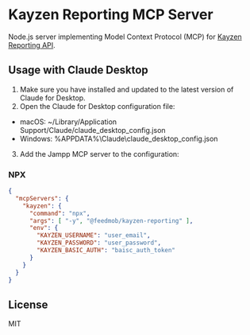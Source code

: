 # Kayzen Reporting MCP Server

Node.js server implementing Model Context Protocol (MCP) for [Kayzen Reporting API](https://developers.kayzen.io/reference/list-reports).


## Usage with Claude Desktop

1. Make sure you have installed and updated to the latest version of Claude for Desktop.
2. Open the Claude for Desktop configuration file:
- macOS: ~/Library/Application Support/Claude/claude_desktop_config.json
- Windows: %APPDATA%\Claude\claude_desktop_config.json
3. Add the Jampp MCP server to the configuration:

### NPX

```json
{
  "mcpServers": {
    "kayzen": {
      "command": "npx",
      "args": [ "-y", "@feedmob/kayzen-reporting" ],
      "env": {
        "KAYZEN_USERNAME": "user_email",
        "KAYZEN_PASSWORD": "user_password",
        "KAYZEN_BASIC_AUTH": "baisc_auth_token"
      }
    }
  }
}
```

## License

MIT
